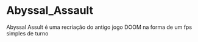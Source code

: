 # Abyssal_Assault
 Abyssal Assult é uma recriação do antigo jogo DOOM na forma de um fps simples de turno
